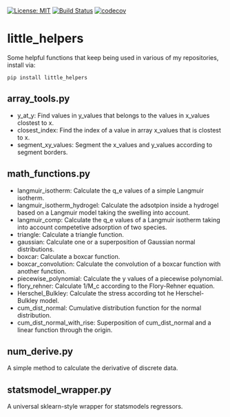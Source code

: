 [![License: MIT](https://img.shields.io/badge/License-MIT-blue.svg)](https://opensource.org/licenses/MIT)
[![Build Status](https://app.travis-ci.com/AlexanderSouthan/little_helpers.svg?branch=main)](https://app.travis-ci.com/AlexanderSouthan/little_helpers)
[![codecov](https://codecov.io/gh/AlexanderSouthan/little_helpers/branch/main/graph/badge.svg?token=W7O1I2YKGO)](https://codecov.io/gh/AlexanderSouthan/little_helpers)

# little_helpers
Some helpful functions that keep being used in various of my repositories, install via:
```
pip install little_helpers
```

## array_tools.py
* y_at_y: Find values in y_values that belongs to the values in x_values clostest to x.
* closest_index: Find the index of a value in array x_values that is clostest to x.
* segment_xy_values: Segment the x_values and y_values according to segment borders.

## math_functions.py
* langmuir_isotherm: Calculate the q_e values of a simple Langmuir isotherm.
* langmuir_isotherm_hydrogel: Calculate the adsotpion inside a hydrogel based on a Langmuir model taking the swelling into account.
* langmuir_comp: Calculate the q_e values of a Langmuir isotherm taking into account competetive adsorption of two species.
* triangle: Calculate a triangle function.
* gaussian: Calculate one or a superposition of Gaussian normal distributions.
* boxcar: Calculate a boxcar function.
* boxcar_convolution: Calculate the convolution of a boxcar function with another function.
* piecewise_polynomial: Calculate the y values of a piecewise polynomial.
* flory_rehner: Calculate 1/M_c according to the Flory-Rehner equation.
* Herschel_Bulkley: Calculate the stress according tot he Herschel-Bulkley model.
* cum_dist_normal: Cumulative distribution function for the normal distribution.
* cum_dist_normal_with_rise: Superposition of cum_dist_normal and a linear function through the origin.

## num_derive.py
A simple method to calculate the derivative of discrete data.

## statsmodel_wrapper.py
A universal sklearn-style wrapper for statsmodels regressors.
